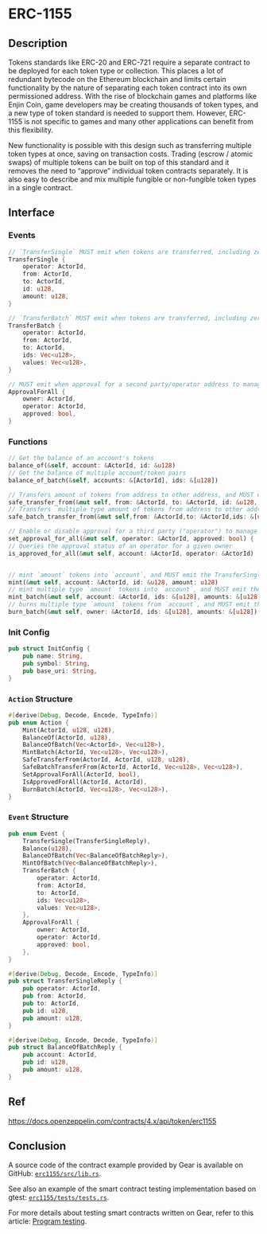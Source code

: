 # ERC-1155

## Description

Tokens standards like ERC-20 and ERC-721 require a separate contract to be deployed for each token type or collection. This places a lot of redundant bytecode on the Ethereum blockchain and limits certain functionality by the nature of separating each token contract into its own permissioned address. With the rise of blockchain games and platforms like Enjin Coin, game developers may be creating thousands of token types, and a new type of token standard is needed to support them. However, ERC-1155 is not specific to games and many other applications can benefit from this flexibility.

New functionality is possible with this design such as transferring multiple token types at once, saving on transaction costs. Trading (escrow / atomic swaps) of multiple tokens can be built on top of this standard and it removes the need to “approve” individual token contracts separately. It is also easy to describe and mix multiple fungible or non-fungible token types in a single contract.

## Interface

### Events

```rust
// `TransferSingle` MUST emit when tokens are transferred, including zero value transfers as well as minting or burning
TransferSingle {
    operator: ActorId,
    from: ActorId,
    to: ActorId,
    id: u128,
    amount: u128,
}

// `TransferBatch` MUST emit when tokens are transferred, including zero value transfers as well as minting or burning
TransferBatch {
    operator: ActorId,
    from: ActorId,
    to: ActorId,
    ids: Vec<u128>,
    values: Vec<u128>,
}

// MUST emit when approval for a second party/operator address to manage all tokens for an owner address is enabled or disabled (absence of an event assumes disabled)
ApprovalForAll {
    owner: ActorId,
    operator: ActorId,
    approved: bool,
}
```

### Functions

```rust
// Get the balance of an account's tokens
balance_of(&self, account: &ActorId, id: &u128)
// Get the balance of multiple account/token pairs
balance_of_batch(&self, accounts: &[ActorId], ids: &[u128])

// Transfers amount of tokens from address to other address, and MUST emit the TransferSingle event
safe_transfer_from(&mut self, from: &ActorId, to: &ActorId, id: &u128, amount: u128)
// Transfers  multiple type amount of tokens from address to other address, and MUST emit the TransferBatch event
safe_batch_transfer_from(&mut self,from: &ActorId,to: &ActorId,ids: &[u128],amounts: &[u128])

// Enable or disable approval for a third party ("operator") to manage all of the caller's tokens, and MUST emit the ApprovalForAll event
set_approval_for_all(&mut self, operator: &ActorId, approved: bool) {
// Queries the approval status of an operator for a given owner
is_approved_for_all(&mut self, account: &ActorId, operator: &ActorId)


// mint `amount` tokens into `account`, and MUST emit the TransferSingle event
mint(&mut self, account: &ActorId, id: &u128, amount: u128)
// mint multiple type `amount` tokens into `account`, and MUST emit the TransferBatch event
mint_batch(&mut self, account: &ActorId, ids: &[u128], amounts: &[u128])
// burns multiple type `amount` tokens from `account`, and MUST emit the TransferBatch event
burn_batch(&mut self, owner: &ActorId, ids: &[u128], amounts: &[u128])
```

### Init Config

```rust
pub struct InitConfig {
    pub name: String,
    pub symbol: String,
    pub base_uri: String,
}
```

### `Action` Structure

```rust
#[derive(Debug, Decode, Encode, TypeInfo)]
pub enum Action {
    Mint(ActorId, u128, u128),
    BalanceOf(ActorId, u128),
    BalanceOfBatch(Vec<ActorId>, Vec<u128>),
    MintBatch(ActorId, Vec<u128>, Vec<u128>),
    SafeTransferFrom(ActorId, ActorId, u128, u128),
    SafeBatchTransferFrom(ActorId, ActorId, Vec<u128>, Vec<u128>),
    SetApprovalForAll(ActorId, bool),
    IsApprovedForAll(ActorId, ActorId),
    BurnBatch(ActorId, Vec<u128>, Vec<u128>),
}
```

### `Event` Structure

```rust
pub enum Event {
    TransferSingle(TransferSingleReply),
    Balance(u128),
    BalanceOfBatch(Vec<BalanceOfBatchReply>),
    MintOfBatch(Vec<BalanceOfBatchReply>),
    TransferBatch {
        operator: ActorId,
        from: ActorId,
        to: ActorId,
        ids: Vec<u128>,
        values: Vec<u128>,
    },
    ApprovalForAll {
        owner: ActorId,
        operator: ActorId,
        approved: bool,
    },
}

#[derive(Debug, Decode, Encode, TypeInfo)]
pub struct TransferSingleReply {
    pub operator: ActorId,
    pub from: ActorId,
    pub to: ActorId,
    pub id: u128,
    pub amount: u128,
}

#[derive(Debug, Encode, Decode, TypeInfo)]
pub struct BalanceOfBatchReply {
    pub account: ActorId,
    pub id: u128,
    pub amount: u128,
}
```


## Ref

https://docs.openzeppelin.com/contracts/4.x/api/token/erc1155

## Conclusion

A source code of the contract example provided by Gear is available on GitHub: [`erc1155/src/lib.rs`](https://github.com/gear-tech/apps/blob/erc1155/erc1155/src/lib.rs).

See also an example of the smart contract testing implementation based on gtest: [`erc1155/tests/tests.rs`](https://github.com/gear-tech/apps/blob/erc1155/erc1155/tests/tests.rs).

For more details about testing smart contracts written on Gear, refer to this article: [Program testing](https://wiki.gear-tech.io/developing-contracts/testing).
